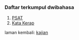 ---
---

### Daftar terkumpul dwibahasa

1. [PSAT](dwi/psat.md)
2. [Kata Kerap](dwi/katakerap.md)

laman kembali: [kajian][0]

  [0]: index.md
